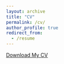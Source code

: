 ```yaml
---
layout: archive
title: "CV"
permalink: /cv/
author_profile: true
redirect_from:
  - /resume
---
```


[Download My CV](../files/my_cv.pdf)
